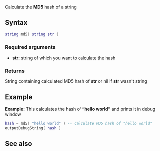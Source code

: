 Calculate the **MD5** hash of a string

Syntax
------

``` lua
string md5( string str )
```

### Required arguments

-   **str:** string of which you want to calculate the hash

### Returns

String containing calculated MD5 hash of **str** or nil if **str** wasn't string

Example
-------

**Example:** This calculates the hash of **“hello world”** and prints it in debug window

``` lua
hash = md5( "hello world" ) -- calculate MD5 hash of "hello world"
outputDebugString( hash )
```

See also
--------
